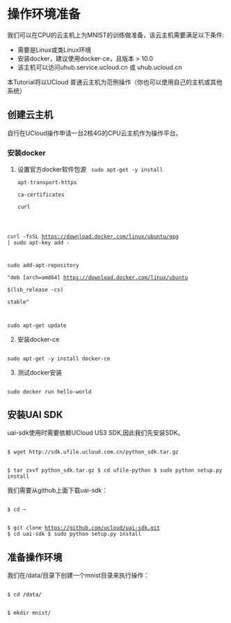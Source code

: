 

# 操作环境准备
我们可以在CPU的云主机上为MNIST的训练做准备，该云主机需要满足以下条件:

  - 需要是Linux或类Linux环境
  - 安装docker，建议使用docker-ce，且版本 > 10.0
  - 该主机可以访问uhub.service.ucloud.cn 或 uhub.ucloud.cn

本Tutorial将以UCloud 普通云主机为范例操作（你也可以使用自己的主机或其他系统）

## 创建云主机
自行在UCloud操作申请一台2核4G的CPU云主机作为操作平台。

### 安装docker

1. 设置官方docker软件包源
   <code>
   sudo apt-get -y install \
     apt-transport-https \
     ca-certificates \
     curl

curl -fsSL https://download.docker.com/linux/ubuntu/gpg | sudo apt-key add -

sudo add-apt-repository \
       "deb [arch=amd64] https://download.docker.com/linux/ubuntu \
       $(lsb_release -cs) \
       stable"

sudo apt-get update
</code>

2. 安装docker-ce

<code>
sudo apt-get -y install docker-ce
</code>

3. 测试docker安装

<code>
sudo docker run hello-world
</code>

## 安装UAI SDK
uai-sdk使用时需要依赖UCloud US3 SDK,因此我们先安装SDK。

<code>
$ wget http://sdk.ufile.ucloud.com.cn/python_sdk.tar.gz

$ tar zxvf python_sdk.tar.gz
$ cd ufile-python
$ sudo python setup.py install
</code>

我们需要从github上面下载uai-sdk：

<code>
$ cd ~

$ git clone https://github.com/ucloud/uai-sdk.git
$ cd uai-sdk
$ sudo python setup.py install
</code>

## 准备操作环境
我们在/data/目录下创建一个mnist目录来执行操作：

<code>
$ cd /data/

$ mkdir mnist/
</code>
